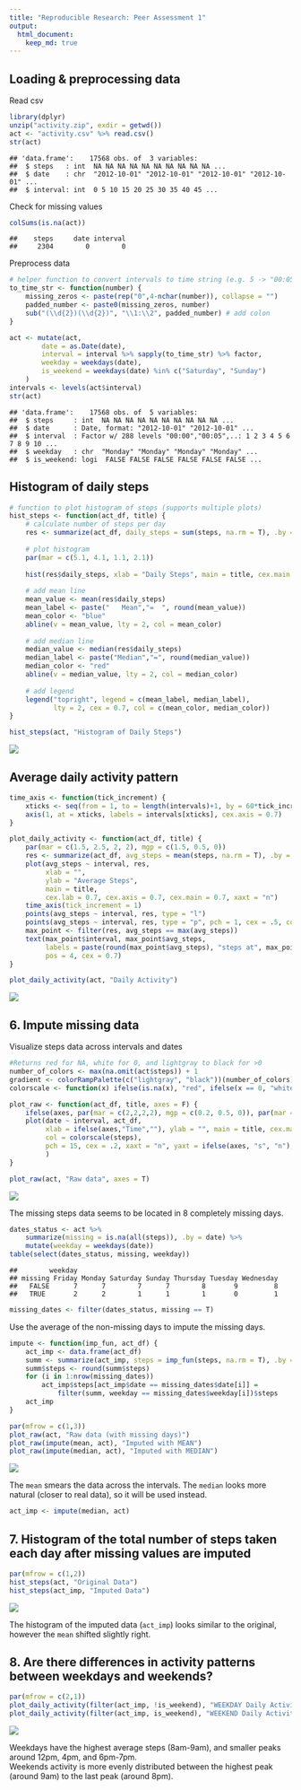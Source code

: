 ```yaml
---
title: "Reproducible Research: Peer Assessment 1"
output: 
  html_document:
    keep_md: true
---
```




## Loading & preprocessing data

Read csv

```r
library(dplyr)
unzip("activity.zip", exdir = getwd())
act <- "activity.csv" %>% read.csv()
str(act)
```

```
## 'data.frame':	17568 obs. of  3 variables:
##  $ steps   : int  NA NA NA NA NA NA NA NA NA NA ...
##  $ date    : chr  "2012-10-01" "2012-10-01" "2012-10-01" "2012-10-01" ...
##  $ interval: int  0 5 10 15 20 25 30 35 40 45 ...
```

Check for missing values

```r
colSums(is.na(act))
```

```
##    steps     date interval 
##     2304        0        0
```

Preprocess data

```r
# helper function to convert intervals to time string (e.g. 5 -> "00:05")
to_time_str <- function(number) {
    missing_zeros <- paste(rep("0",4-nchar(number)), collapse = "")
    padded_number <- paste0(missing_zeros, number)
    sub("(\\d{2})(\\d{2})", "\\1:\\2", padded_number) # add colon
}

act <- mutate(act,
        date = as.Date(date),
        interval = interval %>% sapply(to_time_str) %>% factor,
        weekday = weekdays(date),
        is_weekend = weekdays(date) %in% c("Saturday", "Sunday")
    )
intervals <- levels(act$interval)
str(act)
```

```
## 'data.frame':	17568 obs. of  5 variables:
##  $ steps     : int  NA NA NA NA NA NA NA NA NA NA ...
##  $ date      : Date, format: "2012-10-01" "2012-10-01" ...
##  $ interval  : Factor w/ 288 levels "00:00","00:05",..: 1 2 3 4 5 6 7 8 9 10 ...
##  $ weekday   : chr  "Monday" "Monday" "Monday" "Monday" ...
##  $ is_weekend: logi  FALSE FALSE FALSE FALSE FALSE FALSE ...
```

## Histogram of daily steps


```r
# function to plot histogram of steps (supports multiple plots)
hist_steps <- function(act_df, title) {
    # calculate number of steps per day
    res <- summarize(act_df, daily_steps = sum(steps, na.rm = T), .by = date)
    
    # plot histogram
    par(mar = c(5.1, 4.1, 1.1, 2.1))
    
    hist(res$daily_steps, xlab = "Daily Steps", main = title, cex.main = 0.9)
    
    # add mean line
    mean_value <- mean(res$daily_steps)
    mean_label <- paste("   Mean","=  ", round(mean_value))
    mean_color <- "blue"
    abline(v = mean_value, lty = 2, col = mean_color)
    
    # add median line
    median_value <- median(res$daily_steps)
    median_label <- paste("Median","=", round(median_value))
    median_color <- "red"
    abline(v = median_value, lty = 2, col = median_color)
    
    # add legend
    legend("topright", legend = c(mean_label, median_label),
           lty = 2, cex = 0.7, col = c(mean_color, median_color))
}

hist_steps(act, "Histogram of Daily Steps")
```

![](PA1_template_files/figure-html/Histogram-1.png)<!-- -->

## Average daily activity pattern


```r
time_axis <- function(tick_increment) {
    xticks <- seq(from = 1, to = length(intervals)+1, by = 60*tick_increment/5)
    axis(1, at = xticks, labels = intervals[xticks], cex.axis = 0.7)
}

plot_daily_activity <- function(act_df, title) {
    par(mar = c(1.5, 2.5, 2, 2), mgp = c(1.5, 0.5, 0))
    res <- summarize(act_df, avg_steps = mean(steps, na.rm = T), .by = interval)
    plot(avg_steps ~ interval, res,
         xlab = "",
         ylab = "Average Steps",
         main = title,
         cex.lab = 0.7, cex.axis = 0.7, cex.main = 0.7, xaxt = "n")
    time_axis(tick_increment = 1)
    points(avg_steps ~ interval, res, type = "l")
    points(avg_steps ~ interval, res, type = "p", pch = 1, cex = .5, col = "coral3")
    max_point <- filter(res, avg_steps == max(avg_steps))
    text(max_point$interval, max_point$avg_steps,
         labels = paste(round(max_point$avg_steps), "steps at", max_point$interval),
         pos = 4, cex = 0.7)
}

plot_daily_activity(act, "Daily Activity")
```

![](PA1_template_files/figure-html/DailyActivity-1.png)<!-- -->

## 6. Impute missing data

Visualize steps data across intervals and dates


```r
#Returns red for NA, white for 0, and lightgray to black for >0
number_of_colors <- max(na.omit(act$steps)) + 1
gradient <- colorRampPalette(c("lightgray", "black"))(number_of_colors)
colorscale <- function(x) ifelse(is.na(x), "red", ifelse(x == 0, "white", gradient[x + 1]))

plot_raw <- function(act_df, title, axes = F) {
    ifelse(axes, par(mar = c(2,2,2,2), mgp = c(0.2, 0.5, 0)), par(mar = c(0, 0, 1.5, 0)))
    plot(date ~ interval, act_df,
         xlab = ifelse(axes,"Time",""), ylab = "", main = title, cex.main = 1,
         col = colorscale(steps),
         pch = 15, cex = .2, xaxt = "n", yaxt = ifelse(axes, "s", "n"), cex.axis = 0.7, cex.lab = 0.7
         )
}

plot_raw(act, "Raw data", axes = T)
```

![](PA1_template_files/figure-html/RawData-1.png)<!-- -->

The missing steps data seems to be located in 8 completely missing days.


```r
dates_status <- act %>%
    summarize(missing = is.na(all(steps)), .by = date) %>%
    mutate(weekday = weekdays(date))
table(select(dates_status, missing, weekday))
```

```
##        weekday
## missing Friday Monday Saturday Sunday Thursday Tuesday Wednesday
##   FALSE      7      7        7      7        8       9         8
##   TRUE       2      2        1      1        1       0         1
```

```r
missing_dates <- filter(dates_status, missing == T)
```
Use the average of the non-missing days to impute the missing days.

```r
impute <- function(imp_fun, act_df) {
    act_imp <- data.frame(act_df)
    summ <- summarize(act_imp, steps = imp_fun(steps, na.rm = T), .by = c(weekday, interval))
    summ$steps <- round(summ$steps)
    for (i in 1:nrow(missing_dates))
        act_imp$steps[act_imp$date == missing_dates$date[i]] = 
            filter(summ, weekday == missing_dates$weekday[i])$steps
    act_imp
}

par(mfrow = c(1,3))
plot_raw(act, "Raw data (with missing days)")
plot_raw(impute(mean, act), "Imputed with MEAN")
plot_raw(impute(median, act), "Imputed with MEDIAN")
```

![](PA1_template_files/figure-html/ImputedData-1.png)<!-- -->

The `mean` smears the data across the intervals. The `median` looks more natural (closer to real data), so it will be used instead.


```r
act_imp <- impute(median, act)
```

## 7. Histogram of the total number of steps taken each day after missing values are imputed


```r
par(mfrow = c(1,2))
hist_steps(act, "Original Data")
hist_steps(act_imp, "Imputed Data")
```

![](PA1_template_files/figure-html/Histogram_ImputedData-1.png)<!-- -->

The histogram of the imputed data (`act_imp`) looks similar to the original, however the `mean` shifted slightly right.

## 8. Are there differences in activity patterns between weekdays and weekends?


```r
par(mfrow = c(2,1))
plot_daily_activity(filter(act_imp, !is_weekend), "WEEKDAY Daily Activity")
plot_daily_activity(filter(act_imp, is_weekend), "WEEKEND Daily Activity")
```

![](PA1_template_files/figure-html/DailyActivity_Weekend_Weekday-1.png)<!-- -->

Weekdays have the highest average steps (8am-9am), and smaller peaks around 12pm, 4pm, and 6pm-7pm.  
Weekends activity is more evenly distributed between the highest peak (around 9am) to the last peak (around 8pm).
